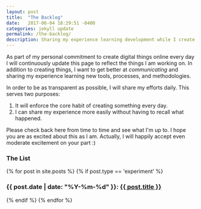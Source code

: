 ```yaml
---
layout: post
title:  "The Backlog"
date:   2017-06-04 18:29:51 -0400
categories: jekyll update
permalink: /the-backlog/
description: Sharing my experience learning development while I create something new every day
---
```

As part of my personal commitment to create digital things online every day I will continuously update this page
to reflect the things I am working on. In addition to creating things, I want to get better at 
*communicating* and sharing my experience learning new tools, processes, and methodologies.

In order to be as transparent as possible, I will share my efforts daily. This serves two purposes:
1.	It will enforce the core habit of creating something every day.
2.	I can share my experience more easily without having to recall what happened.

Please check back here from time to time and see what I'm up to. I hope you are as excited about this as I am.
Actually, I will happily accept even moderate excitement on your part :)

### The List
{% for post in site.posts %}
{% if post.type == 'experiment' %}
<h3>
{{ post.date | date: "%Y-%m-%d" }}: <a href="{{ post.url }}">{{ post.title }}</a>
</h3>
{% endif %}
{% endfor %}